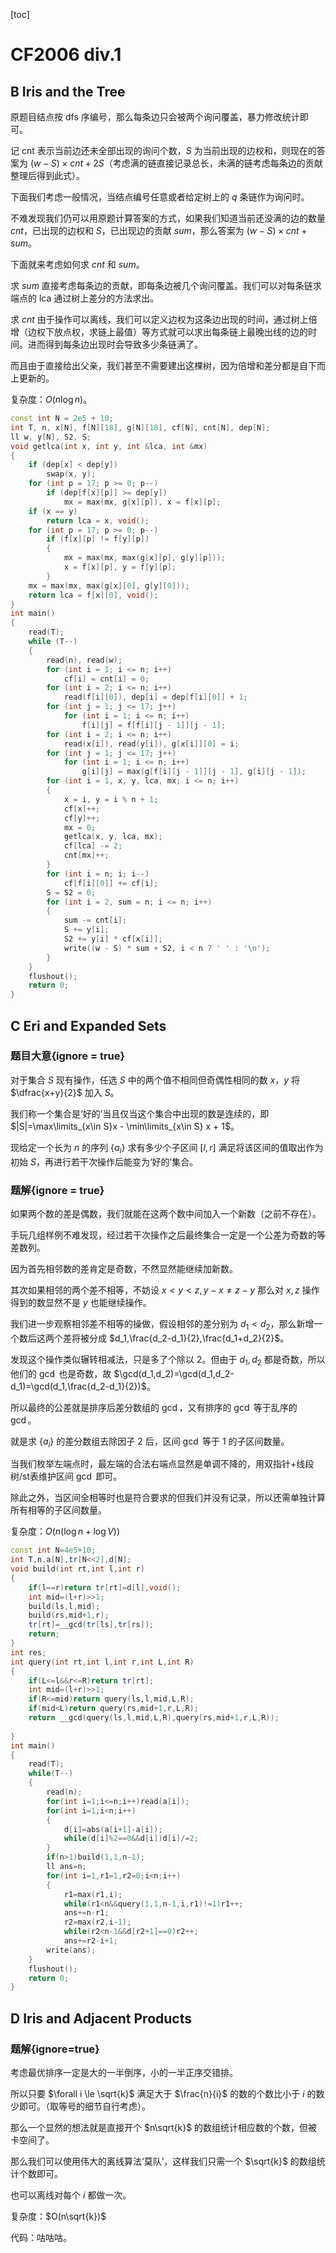 [toc]

# CF2006 div.1

## B Iris and the Tree

原题目结点按 $\text{dfs}$ 序编号，那么每条边只会被两个询问覆盖，暴力修改统计即可。

记 $\text{cnt}$ 表示当前边还未全部出现的询问个数，$S$ 为当前出现的边权和，则现在的答案为 $(w-S)\times cnt + 2S$（考虑满的链直接记录总长，未满的链考虑每条边的贡献整理后得到此式）。

下面我们考虑一般情况，当结点编号任意或者给定树上的 $q$ 条链作为询问时。

不难发现我们仍可以用原题计算答案的方式，如果我们知道当前还没满的边的数量 $cnt$，已出现的边权和 $S$，已出现边的贡献 $sum$，那么答案为 $(w-S)\times cnt +sum$。

下面就来考虑如何求 $cnt$ 和 $sum$。

求 $sum$ 直接考虑每条边的贡献，即每条边被几个询问覆盖。我们可以对每条链求端点的 $\text{lca}$ 通过树上差分的方法求出。

求 $cnt$ 由于操作可以离线，我们可以定义边权为这条边出现的时间，通过树上倍增（边权下放点权，求链上最值）等方式就可以求出每条链上最晚出线的边的时间。进而得到每条边出现时会导致多少条链满了。

而且由于直接给出父亲，我们甚至不需要建出这棵树，因为倍增和差分都是自下而上更新的。

复杂度：$O(n\log n)$。

```cpp
const int N = 2e5 + 10;
int T, n, x[N], f[N][18], g[N][18], cf[N], cnt[N], dep[N];
ll w, y[N], S2, S;
void getlca(int x, int y, int &lca, int &mx)
{
	if (dep[x] < dep[y])
		swap(x, y);
	for (int p = 17; p >= 0; p--)
		if (dep[f[x][p]] >= dep[y])
			mx = max(mx, g[x][p]), x = f[x][p];
	if (x == y)
		return lca = x, void();
	for (int p = 17; p >= 0; p--)
		if (f[x][p] != f[y][p])
		{
			mx = max(mx, max(g[x][p], g[y][p]));
			x = f[x][p], y = f[y][p];
		}
	mx = max(mx, max(g[x][0], g[y][0]));
	return lca = f[x][0], void();
}
int main()
{
	read(T);
	while (T--)
	{
		read(n), read(w);
		for (int i = 1; i <= n; i++)
			cf[i] = cnt[i] = 0;
		for (int i = 2; i <= n; i++)
			read(f[i][0]), dep[i] = dep[f[i][0]] + 1;
		for (int j = 1; j <= 17; j++)
			for (int i = 1; i <= n; i++)
				f[i][j] = f[f[i][j - 1]][j - 1];
		for (int i = 2; i <= n; i++)
			read(x[i]), read(y[i]), g[x[i]][0] = i;
		for (int j = 1; j <= 17; j++)
			for (int i = 1; i <= n; i++)
				g[i][j] = max(g[f[i][j - 1]][j - 1], g[i][j - 1]);
		for (int i = 1, x, y, lca, mx; i <= n; i++)
		{
			x = i, y = i % n + 1;
			cf[x]++;
			cf[y]++;
			mx = 0;
			getlca(x, y, lca, mx);
			cf[lca] -= 2;
			cnt[mx]++;
		}
		for (int i = n; i; i--)
			cf[f[i][0]] += cf[i];
		S = S2 = 0;
		for (int i = 2, sum = n; i <= n; i++)
		{
			sum -= cnt[i];
			S += y[i];
			S2 += y[i] * cf[x[i]];
			write((w - S) * sum + S2, i < n ? ' ' : '\n');
		}
	}
	flushout();
	return 0;
}
```

## C Eri and Expanded Sets
### 题目大意{ignore = true}
对于集合 $S$ 现有操作，任选 $S$ 中的两个值不相同但奇偶性相同的数 $x$，$y$ 将 $\dfrac{x+y}{2}$ 加入 $S$。

我们称一个集合是‘好的’当且仅当这个集合中出现的数是连续的，即 $|S|=\max\limits_{x\in S}x - \min\limits_{x\in S} x + 1$。

现给定一个长为 $n$ 的序列 $\{a_i\}$ 求有多少个子区间 $[l,r]$ 满足将该区间的值取出作为初始 $S$，再进行若干次操作后能变为‘好的’集合。

### 题解{ignore = true}

如果两个数的差是偶数，我们就能在这两个数中间加入一个新数（之前不存在）。

手玩几组样例不难发现，经过若干次操作之后最终集合一定是一个公差为奇数的等差数列。

因为首先相邻数的差肯定是奇数，不然显然能继续加新数。

其次如果相邻的两个差不相等，不妨设 $x<y<z,y-x\neq z-y$ 那么对 $x,z$ 操作得到的数显然不是 $y$ 也能继续操作。

我们进一步观察相邻差不相等的操做，假设相邻的差分别为 $d_1<d_2$，那么新增一个数后这两个差将被分成 $d_1,\frac{d_2-d_1}{2},\frac{d_1+d_2}{2}$。

发现这个操作类似辗转相减法，只是多了个除以 $2$。但由于 $d_1,d_2$ 都是奇数，所以他们的 $\gcd$ 也是奇数，故 $\gcd(d_1,d_2)=\gcd(d_1,d_2-d_1)=\gcd(d_1,\frac{d_2-d_1}{2})$。

所以最终的公差就是排序后差分数组的 $\gcd$，又有排序的 $\gcd$ 等于乱序的 $\gcd$。

就是求 $\{a_i\}$ 的差分数组去除因子 $2$ 后，区间 $\gcd$ 等于 $1$ 的子区间数量。

当我们枚举左端点时，最左端的合法右端点显然是单调不降的，用双指针+线段树/st表维护区间 $\gcd$ 即可。

除此之外，当区间全相等时也是符合要求的但我们并没有记录，所以还需单独计算所有相等的子区间数量。

复杂度：$O(n(\log n+\log V))$
```cpp
const int N=4e5+10;
int T,n,a[N],tr[N<<2],d[N];
void build(int rt,int l,int r)
{
	if(l==r)return tr[rt]=d[l],void();
	int mid=(l+r)>>1;
	build(ls,l,mid);
	build(rs,mid+1,r);
	tr[rt]=__gcd(tr[ls],tr[rs]);
	return;
}
int res;
int query(int rt,int l,int r,int L,int R)
{
	if(L<=l&&r<=R)return tr[rt];
	int mid=(l+r)>>1;
	if(R<=mid)return query(ls,l,mid,L,R);
	if(mid<L)return query(rs,mid+1,r,L,R);
	return __gcd(query(ls,l,mid,L,R),query(rs,mid+1,r,L,R));
	
}
int main()
{
	read(T);
	while(T--)
	{
		read(n);
		for(int i=1;i<=n;i++)read(a[i]);
		for(int i=1;i<n;i++)
		{
			d[i]=abs(a[i+1]-a[i]);
			while(d[i]%2==0&&d[i])d[i]/=2;
		}
		if(n>1)build(1,1,n-1);
		ll ans=n;
		for(int i=1,r1=1,r2=0;i<n;i++)
		{
			r1=max(r1,i);
			while(r1<n&&query(1,1,n-1,i,r1)!=1)r1++;
			ans+=n-r1;
			r2=max(r2,i-1);
			while(r2<n-1&&d[r2+1]==0)r2++;
			ans+=r2-i+1;
		write(ans);
	}
	flushout();
	return 0;
}
```


## D Iris and Adjacent Products

### 题解{ignore=true}

考虑最优排序一定是大的一半倒序，小的一半正序交错排。

所以只要 $\forall i \le \sqrt{k}$ 满足大于 $\frac{n}{i}$ 的数的个数比小于 $i$ 的数少即可。（取等号的细节自行考虑）。

那么一个显然的想法就是直接开个 $n\sqrt{k}$ 的数组统计相应数的个数，但被卡空间了。

那么我们可以使用伟大的离线算法‘莫队’，这样我们只需一个 $\sqrt{k}$ 的数组统计个数即可。

也可以离线对每个 $i$ 都做一次。

复杂度：$O(n\sqrt{k})$

代码：咕咕咕。